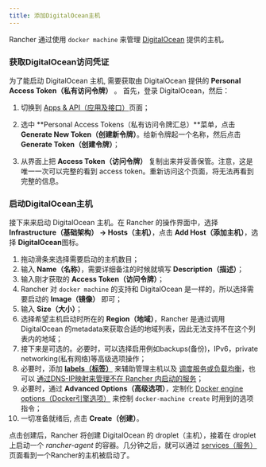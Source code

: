 ```yaml
---
title: 添加DigitalOcean主机
---
```

Rancher 通过使用 `docker machine` 来管理 [DigitalOcean](https://www.digitalocean.com/) 提供的主机。

### 获取DigitalOcean访问凭证

为了能启动 DigitalOcean 主机, 需要获取由 DigitalOcean 提供的 **Personal Access Token（私有访问令牌）** 。 首先，登录 DigitalOcean，然后：

1. 切换到 [Apps & API（应用及接口）](https://cloud.digitalocean.com/settings/applications)页面；

2. 选中 **Personal Access Tokens（私有访问令牌汇总）**菜单，点击 **Generate New Token（创建新令牌）**。给新令牌起一个名称，然后点击 **Generate Token（创建令牌）**；

3. 从界面上把 **Access Token（访问令牌）** 复制出来并妥善保管。注意，这是唯一一次可以完整的看到 access token。重新访问这个页面，将无法再看到完整的信息。

### 启动DigitalOcean主机

接下来来启动 DigitalOcean 主机。在 Rancher 的操作界面中，选择 **Infrastructure（基础架构） -> Hosts（主机）**，点击 **Add Host（添加主机）**，选择 **DigitalOcean**图标。

1. 拖动滑条来选择需要启动的主机数目；
2. 输入 **Name（名称）**，需要详细备注的时候就填写 **Description（描述）**；
3. 输入刚才获取的 **Access Token（访问令牌）**；
4. Rancher 对 `docker machine` 的支持和 DigitalOcean 是一样的，所以选择需要启动的 **Image（镜像）** 即可；
5. 输入 **Size（大小）**；
6. 选择希望主机启动时所在的 **Region（地域）**，Rancher 是通过调用 DigitalOcean 的metadata来获取合适的地域列表，因此无法支持不在这个列表内的地域；
7. 接下来是可选的。必要时，可以选择启用例如backups(备份)，IPv6，private networking(私有网络)等高级选项操作；
8. 必要时，添加 **[labels（标签）](/docs/rancher/v1.x/cn/infrastructure/hosts/#labels)** 来辅助管理主机以及 [调度服务或负载均衡](/docs/rancher/v1.x/cn/infrastructure/cattle/scheduling/)，也可以 [通过DNS-IP映射来管理不在 Rancher 内启动的服务](/docs/rancher/v1.x/cn/infrastructure/cattle/external-dns-service/#为外部dns使用特定的ip)；
9. 必要时，通过 **Advanced Options（高级选项）**，定制化 [Docker engine options（Docker引擎选项）](https://docs.docker.com/machine/reference/create/#specifying-configuration-options-for-the-created-docker-engine) 来控制 `docker-machine create` 时用到的选项指令；
10. 一切准备就绪后, 点击 **Create（创建）**。

点击创建后，Rancher 将创建 DigitalOcean 的 droplet（主机），接着在 droplet 上启动一个 _rancher-agent_ 的容器。几分钟之后，就可以通过 [services（服务）](/docs/rancher/v1.x/cn/infrastructure/cattle/adding-services/) 页面看到一个Rancher的主机被启动了。
